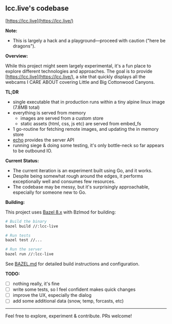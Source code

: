 ## lcc.live's codebase

[https://lcc.live](https://lcc.live/)

**Note:**  
- This is largely a hack and a playground—proceed with caution ("here be dragons").

**Overview:**

While this project might seem largely experimental, it's a fun place to explore different technologies and approaches. The goal is to provide [https://lcc.live](https://lcc.live/), a site that quickly displays all the webcams I CARE ABOUT covering Little and Big Cottonwood Canyons.

**TL;DR**
* single executable that in production runs within a tiny alpine linux image (7.8MB total)
* everything is served from memory
  * images are served from a custom store
  * static assets (html, css, js etc) are served from embed_fs
* 1 go-routine for fetching remote images, and updating the in memory store
* [echo](https://echo.labstack.com/) provides the server API
* running siege & doing some testing, it's only bottle-neck so far appears to be outbound IO.


**Current Status:**

- The current iteration is an experiment built using Go, and it works.
- Despite being somewhat rough around the edges, it performs exceptionally well and consumes few resources.
- The codebase may be messy, but it's surprisingly approachable, especially for someone new to Go.

**Building:**

This project uses [Bazel 8.x](https://bazel.build/) with Bzlmod for building:

```bash
# Build the binary
bazel build //:lcc-live

# Run tests
bazel test //...

# Run the server
bazel run //:lcc-live
```

See [BAZEL.md](doc/BAZEL.md) for detailed build instructions and configuration.

**TODO:**

- [ ] nothing really, it's fine
- [ ] write some tests, so I feel confident makes quick changes
- [ ] improve the UX, especially the dialog
- [ ] add some additional data (snow, temp, forcasts, etc)

---

Feel free to explore, experiment & contribute. PRs welcome!
